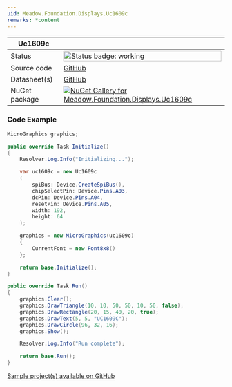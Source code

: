 ```yaml
---
uid: Meadow.Foundation.Displays.Uc1609c
remarks: *content
---
```


| Uc1609c | |
|--------|--------|
| Status | <img src="https://img.shields.io/badge/Working-brightgreen" style="width: auto; height: -webkit-fill-available;" alt="Status badge: working" /> |
| Source code | [GitHub](https://github.com/WildernessLabs/Meadow.Foundation/tree/main/Source/Meadow.Foundation.Peripherals/Displays.Uc1609c) |
| Datasheet(s) | [GitHub](https://github.com/WildernessLabs/Meadow.Foundation/tree/main/Source/Meadow.Foundation.Peripherals/Displays.Uc1609c/Datasheet) |
| NuGet package | <a href="https://www.nuget.org/packages/Meadow.Foundation.Displays.Uc1609c/" target="_blank"><img src="https://img.shields.io/nuget/v/Meadow.Foundation.Displays.Uc1609c.svg?label=Meadow.Foundation.Displays.Uc1609c" alt="NuGet Gallery for Meadow.Foundation.Displays.Uc1609c" /></a> |

### Code Example

```csharp
MicroGraphics graphics;

public override Task Initialize()
{
    Resolver.Log.Info("Initializing...");

    var uc1609c = new Uc1609c
    (
        spiBus: Device.CreateSpiBus(),
        chipSelectPin: Device.Pins.A03,
        dcPin: Device.Pins.A04,
        resetPin: Device.Pins.A05,
        width: 192,
        height: 64
    );

    graphics = new MicroGraphics(uc1609c)
    {
        CurrentFont = new Font8x8()
    };

    return base.Initialize();
}

public override Task Run()
{
    graphics.Clear();
    graphics.DrawTriangle(10, 10, 50, 50, 10, 50, false);
    graphics.DrawRectangle(20, 15, 40, 20, true);
    graphics.DrawText(5, 5, "UC1609C");
    graphics.DrawCircle(96, 32, 16);
    graphics.Show();

    Resolver.Log.Info("Run complete");

    return base.Run();
}

```

[Sample project(s) available on GitHub](https://github.com/WildernessLabs/Meadow.Foundation/tree/main/Source/Meadow.Foundation.Peripherals/Displays.Uc1609c/Samples/Uc1609c_Sample)


